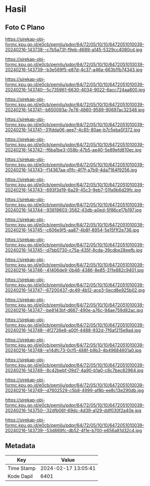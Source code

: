 # Hasil

## Foto C Plano

https://sirekap-obj-formc.kpu.go.id/e0cb/pemilu/pdpr/64/72/05/10/10/6472051010039-20240216-143738--c7b5a73f-f9eb-4689-a145-5329cc4080cd.jpg

https://sirekap-obj-formc.kpu.go.id/e0cb/pemilu/pdpr/64/72/05/10/10/6472051010039-20240216-143739--b3e569f5-e87d-4c37-a46a-663b1fb74343.jpg

https://sirekap-obj-formc.kpu.go.id/e0cb/pemilu/pdpr/64/72/05/10/10/6472051010039-20240216-143740--5c735961-6630-4034-9022-6acc724aa800.jpg

https://sirekap-obj-formc.kpu.go.id/e0cb/pemilu/pdpr/64/72/05/10/10/6472051010039-20240216-143741--b650093a-7e78-4860-9589-90697ac32348.jpg

https://sirekap-obj-formc.kpu.go.id/e0cb/pemilu/pdpr/64/72/05/10/10/6472051010039-20240216-143741--31fdda06-aee7-4c85-80ae-b7c5eba5f372.jpg

https://sirekap-obj-formc.kpu.go.id/e0cb/pemilu/pdpr/64/72/05/10/10/6472051010039-20240216-143742--f6ba1be3-058b-47b5-ae40-5e89efd810ec.jpg

https://sirekap-obj-formc.kpu.go.id/e0cb/pemilu/pdpr/64/72/05/10/10/6472051010039-20240216-143743--f14367aa-d1fc-4f7f-a7b9-4da7164f9256.jpg

https://sirekap-obj-formc.kpu.go.id/e0cb/pemilu/pdpr/64/72/05/10/10/6472051010039-20240216-143743--693f3d19-6a29-45c3-9eb7-51fa9b6d29fc.jpg

https://sirekap-obj-formc.kpu.go.id/e0cb/pemilu/pdpr/64/72/05/10/10/6472051010039-20240216-143744--93819603-3562-43db-a0ed-5f86ce17b197.jpg

https://sirekap-obj-formc.kpu.go.id/e0cb/pemilu/pdpr/64/72/05/10/10/6472051010039-20240216-143745--c606e9f5-aa87-4b8f-8954-5e15f1f2e736.jpg

https://sirekap-obj-formc.kpu.go.id/e0cb/pemilu/pdpr/64/72/05/10/10/6472051010039-20240216-143745--d7bb0730-c75a-435f-8cda-39cdbe28eefb.jpg

https://sirekap-obj-formc.kpu.go.id/e0cb/pemilu/pdpr/64/72/05/10/10/6472051010039-20240216-143746--41406de9-0b48-4386-8e85-311e882c9401.jpg

https://sirekap-obj-formc.kpu.go.id/e0cb/pemilu/pdpr/64/72/05/10/10/6472051010039-20240216-143747--67200437-dc49-4b12-ace3-0ecd8e925b02.jpg

https://sirekap-obj-formc.kpu.go.id/e0cb/pemilu/pdpr/64/72/05/10/10/6472051010039-20240216-143747--be8143bf-d667-490e-a76c-94ae759d82ac.jpg

https://sirekap-obj-formc.kpu.go.id/e0cb/pemilu/pdpr/64/72/05/10/10/6472051010039-20240216-143748--4f2726e8-a00f-4488-932d-7f6af215e9ad.jpg

https://sirekap-obj-formc.kpu.go.id/e0cb/pemilu/pdpr/64/72/05/10/10/6472051010039-20240216-143748--e14dfc73-0cf5-488f-b9b3-4b49684601a0.jpg

https://sirekap-obj-formc.kpu.go.id/e0cb/pemilu/pdpr/64/72/05/10/10/6472051010039-20240216-143749--8c42bebf-09d7-4a90-b1a0-c8c7bec82964.jpg

https://sirekap-obj-formc.kpu.go.id/e0cb/pemilu/pdpr/64/72/05/10/10/6472051010039-20240216-143749--d7602529-c5b8-4999-af8b-ee8c13e290db.jpg

https://sirekap-obj-formc.kpu.go.id/e0cb/pemilu/pdpr/64/72/05/10/10/6472051010039-20240216-143750--32dfb06f-69dc-4d39-a129-ddf030f2a40e.jpg

https://sirekap-obj-formc.kpu.go.id/e0cb/pemilu/pdpr/64/72/05/10/10/6472051010039-20240216-143739--53d669fc-db52-4f1e-b700-e656a81d32c4.jpg


## Metadata

| Key        | Value               |
| ---------- | ------------------- |
| Time Stamp | 2024-02-17 13:05:41 |
| Kode Dapil | 6401                |



